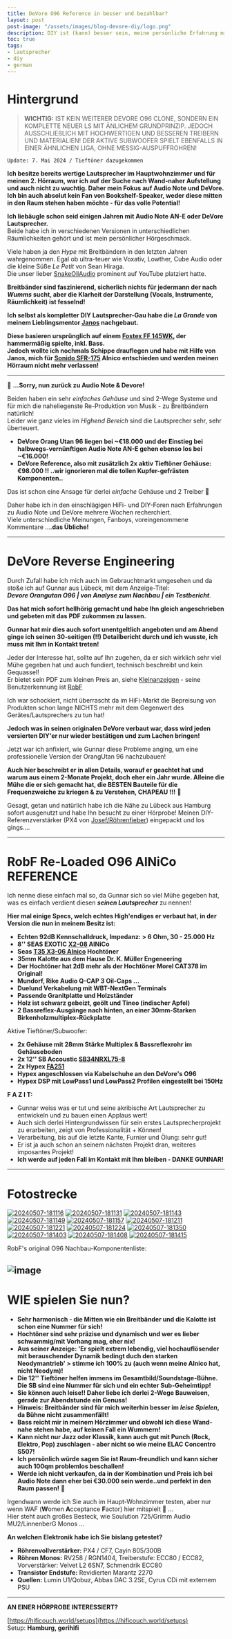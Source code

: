 ```yaml
---
title: DeVore O96 Reference in besser und bezahlbar?
layout: post
post-image: "/assets/images/blog-devore-diy/logo.png"
description: DIY ist (kann) besser sein, meine persönliche Erfahrung mit O96 als Grundlage.
toc: true
tags:
- lautsprecher
- diy
- german
---
```


# Hintergrund

> **WICHTIG:**
> IST KEIN WEITERER DEVORE O96 CLONE, SONDERN EIN KOMPLETTE NEUER LS MIT ÄNLICHEM GRUNDPRINZIP. JEDOCH AUSSCHLIEßLICH MIT HOCHWERTIGEN UND BESSEREN TREIBERN UND MATERIALIEN! DER AKTIVE SUBWOOFER SPIELT EBENFALLS IN EINER ÄHNLICHEN LIGA, OHNE MESSIG-AUSPUFFROHREN!


`Update: 7. Mai 2024 / Tieftöner dazugekommen`

**Ich besitze bereits wertige Lautsprecher im Hauptwohnzimmer und für meinen 2. Hörraum, war ich auf der Suche nach Wand-naher Aufstellung und auch nicht zu wuchtig. Daher mein Fokus auf Audio Note und DeVore.** \
**Ich bin auch absolut kein Fan von Bookshelf-Speaker, weder diese mitten in den Raum stehen haben möchte - für das volle Potential!**

**Ich liebäugle schon seid einigen Jahren mit Audio Note AN-E oder DeVore Lautsprecher.** \
Beide habe ich in verschiedenen Versionen in unterschiedlichen Räumlichkeiten gehört und ist mein persönlicher Hörgeschmack.

Viele haben ja den _Hype_ mit Breitbändern in den letzten Jahren wahrgenommen. Egal ob ultra-teuer wie Voxativ, Lowther, Cube Audio oder die kleine Süße _Le Petit_ von Sean Hiraga. \
Die unser lieber [SnakeOilAudio](https://forum.snakeoilaudio.de/) prominent auf YouTube platziert hatte.

**Breitbänder sind faszinierend, sicherlich nichts für jedermann der nach _Wumms_ sucht, aber die Klarheit der Darstellung (Vocals, Instrumente, Räumlichkeit) ist fesselnd!**

**Ich selbst als kompletter DIY Lautsprecher-Gau habe die _La Grande_ von meinem Lieblingsmentor [Janos](https://www.youtube.com/@realworldaudio/playlists) nachgebaut.**

**Diese basieren ursprünglich auf einem [Fostex FF 145WK](https://www.fostexinternational.com/docs/speaker_components/FF-WKSeries.shtml), der hammermäßig spielte, inkl. Bass.** \
**Jedoch wollte ich nochmals Schippe drauflegen und habe mit Hilfe von Janos, mich für [Sonido SFR-175](https://sonido.hu/index2.php?lang=en) Alnico entschieden und werden meinen Hörraum nicht mehr verlassen!**

---

🫡 **...Sorry, nun zurück zu Audio Note & Devore!**

Beiden haben ein sehr _einfaches Gehäuse_ und sind 2-Wege Systeme und für mich die naheliegenste Re-Produktion von Musik - zu Breitbändern natürlich! \
Leider wie ganz vieles im _Highend Bereich_ sind die Lautsprecher sehr, sehr überteuert.


- **DeVore Orang Utan 96 liegen bei ~€18.000 und der Einstieg bei halbwegs-vernünftigen Audio Note AN-E gehen ebenso los bei ~€16.000!**
- **DeVore Reference, also mit zusätzlich 2x aktiv Tieftöner Gehäuse: €98.000 !! ..wir ignorieren mal die tollen Kupfer-gefrästen Komponenten..**

Das ist schon eine Ansage für derlei _einfache_ Gehäuse und 2 Treiber 🫣

Daher habe ich in den einschlägigen HiFi- und DIY-Foren nach Erfahrungen zu Audio Note und DeVore mehrere Wochen recherchiert. \
Viele unterschiedliche Meinungen, Fanboys, voreingenommene Kommentare ....**das Übliche!**

---

# DeVore Reverse Engineering

Durch Zufall habe ich mich auch im Gebrauchtmarkt umgesehen und da sto&e ich auf Gunnar aus Lübeck, mit dem Anzeige-Titel: \
**_Devore Orangutan O96 | von Analyse zum Nachbau | ein Testbericht_**.

**Das hat mich sofort hellhörig gemacht und habe Ihn gleich angeschrieben und gebeten mit das PDF zukommen zu lassen.**

**Gunnar hat mir dies auch sofort unentgeltlich angeboten und am Abend ginge ich seinen 30-seitigen (!!) Detailbericht durch und ich wusste, ich muss mit Ihm in Kontakt treten!**

Jeder der Interesse hat, sollte auf Ihn zugehen, da er sich wirklich sehr viel Mühe gegeben hat und auch fundiert, technisch beschreibt und kein Gequassel! \
Er bietet sein PDF zum kleinen Preis an, siehe [Kleinanzeigen](https://www.kleinanzeigen.de/s-anzeige/devore-orangutan-o96-von-analyse-zum-nachbau-ein-testbericht/2665251052-172-24229) - seine Benutzerkennung ist [RobF](https://www.kleinanzeigen.de/s-bestandsliste.html?userId=134688342)

Ich war schockiert, nicht überrascht da im HiFi-Markt die Bepreisung von Produkten schon lange NICHTS mehr mit dem Gegenwert des Gerätes/Lautsprechers zu tun hat!

**Jedoch was in seinen originalen DeVore verbaut war, dass wird jeden versierten DIY'er nur wieder bestätigen und zum Lachen bringen!**

Jetzt war ich anfixiert, wie Gunnar diese Probleme anging, um eine professionelle Version der OrangUtan 96 nachzubauen!

**Auch hier beschreibt er in allen Details, worauf er geachtet hat und warum aus einem 2-Monate Projekt, doch eher ein Jahr wurde. Alleine die Mühe die er sich gemacht hat, die BESTEN Bauteile für die Frequenzweiche zu kriegen & zu Verstehen, CHAPEAU !!!** 👏

Gesagt, getan und natürlich habe ich die Nähe zu Lübeck aus Hamburg sofort ausgenutzt und habe Ihn besucht zu einer Hörprobe! Meinen DIY-Referenzverstärker (PX4 von [Josef/Röhrenfieber](https://www.roehrenfieber.com/px4)) eingepackt und los gings....

----

# RobF Re-Loaded O96 AlNiCo REFERENCE

Ich nenne diese einfach mal so, da Gunnar sich so viel Mühe gegeben hat, was es einfach verdient diesen **_seinen Lautsprecher_** zu nennen!

**Hier mal einige Specs, welch echtes High'endiges er verbaut hat, in der Version die nun in meinem Besitz ist:**

- **Echten 92dB Kennschalldruck, Impedanz: > 6 Ohm, 30 - 25.000 Hz**
- **8'' SEAS EXOTIC [X2-08](https://www.seas.no/index.php?option=com_content&view=article&id=345:x2-08-exotic-w8&catid=56&Itemid=248) AlNiCo**
- **Seas [T35 X3-06 Alnico](https://www.seas.no/index.php?option=com_content&view=article&id=346:x3-06-exotic-t35&catid=56&Itemid=248) Hochtöner**
- **35mm Kalotte aus dem Hause Dr. K. Müller Engeneering**
- **Der Hochtöner hat 2dB mehr als der Hochtöner Morel CAT378 im Original!**
- **Mundorf, Rike Audio Q-CAP 3 Oil-Caps ...**
- **Duelund Verkabelung mit WBT-NextGen Terminals**
- **Passende Granitplatte und Holzständer**
- **Holz ist schwarz gebeizt, geölt und Tineo (indischer Apfel)**
- **2 Bassreflex-Ausgänge nach hinten, an einer 30mm-Starken Birkenholzmultiplex-Rückplatte**

Aktive Tieftöner/Subwoofer:

- **2x Gehäuse mit 28mm Stärke Multiplex & Bassreflexrohr im Gehäuseboden**
- **2x 12'' SB Accoustic [SB34NRXL75-8](https://sbacoustics.com/product/12-sb34nrxl75-8-norex/)**
- **2x Hypex [FA251](https://www.hypex.nl/products/amplifier-families/fusion-amplifier-family/fusionamp-fa251)**
- **Hypex angeschlossen via Kabelschuhe an den DeVore's O96**
- **Hypex DSP mit LowPass1 und LowPass2 Profilen eingestellt bei 150Hz**


**F A Z I T:**

- Gunnar weiss was er tut und seine akribische Art Lautsprecher zu entwickeln und zu bauen einen Applaus wert!
- Auch sich derlei Hintergrundwissen für sein erstes Lautsprecherprojekt zu erarbeiten, zeigt von Professionalität + Können!
- Verarbeitung, bis auf die letzte Kante, Furnier und Ölung: sehr gut!
- Er ist ja auch schon an seinem nächsten Projekt dran, weiteres imposantes Projekt!
- **Ich werde auf jeden Fall im Kontakt mit Ihm bleiben - DANKE GUNNAR!**

---

# Fotostrecke


<a href="https://ibb.co/DzdGb1p"><img src="https://i.ibb.co/DzdGb1p/20240507-181116.jpg" alt="20240507-181116" border="0"></a> <a href="https://ibb.co/SKD9MWz"><img src="https://i.ibb.co/SKD9MWz/20240507-181131.jpg" alt="20240507-181131" border="0"></a> <a href="https://ibb.co/QQTHHQ4"><img src="https://i.ibb.co/QQTHHQ4/20240507-181143.jpg" alt="20240507-181143" border="0"></a> <a href="https://ibb.co/QMVW2Xd"><img src="https://i.ibb.co/QMVW2Xd/20240507-181149.jpg" alt="20240507-181149" border="0"></a> <a href="https://ibb.co/FmPrvw6"><img src="https://i.ibb.co/FmPrvw6/20240507-181157.jpg" alt="20240507-181157" border="0"></a> <a href="https://ibb.co/r08PvbP"><img src="https://i.ibb.co/r08PvbP/20240507-181211.jpg" alt="20240507-181211" border="0"></a> <a href="https://ibb.co/ZKHgqws"><img src="https://i.ibb.co/ZKHgqws/20240507-181221.jpg" alt="20240507-181221" border="0"></a> <a href="https://ibb.co/68J3HbG"><img src="https://i.ibb.co/68J3HbG/20240507-181224.jpg" alt="20240507-181224" border="0"></a> <a href="https://ibb.co/C1ZyhWb"><img src="https://i.ibb.co/C1ZyhWb/20240507-181350.jpg" alt="20240507-181350" border="0"></a> <a href="https://ibb.co/fxBYqgX"><img src="https://i.ibb.co/fxBYqgX/20240507-181403.jpg" alt="20240507-181403" border="0"></a> <a href="https://ibb.co/NYjLmjK"><img src="https://i.ibb.co/NYjLmjK/20240507-181408.jpg" alt="20240507-181408" border="0"></a> <a href="https://ibb.co/Y0MSQwt"><img src="https://i.ibb.co/Y0MSQwt/20240507-181415.jpg" alt="20240507-181415" border="0"></a>

RobF's original O96 Nachbau-Komponentenliste:

![image](/assets/images/blog-devore-diy/thumbnail_O96%20MKII.jpg)
---

# WIE spielen Sie nun?

- **Sehr harmonisch - die Mitten wie ein Breitbänder und die Kalotte ist schon eine Nummer für sich!**
- **Hochtöner sind sehr präzise und dynamisch und wer es lieber schwammig/mit Vorhang mag, eher nix!**
- **Aus seiner Anzeige: 'Er spielt extrem lebendig, viel hochauflösender mit berauschender Dynamik bedingt duch den starken Neodymantrieb' > stimme ich 100% zu (auch wenn meine Alnico hat, nicht Neodym)!**
- **Die 12'' Tieftöner helfen immens im Gesamtbild/Soundstage-Bühne. Die SB sind eine Nummer für sich und ein echter Sub-Geheimtipp!**
- **Sie können auch leise!! Daher liebe ich derlei 2-Wege Bauweisen, gerade zur Abendstunde ein Genuss!**
- **Hinweis: Breitbänder sind für mich weiterhin besser im _leise Spielen_, da Bühne nicht zusammenfällt!**
- **Bass reicht mir in meinem Hörzimmer und obwohl ich diese Wand-nahe stehen habe, auf keinen Fall ein Wummern!**
- **Kann nicht nur Jazz oder Klassik, kann auch gut mit Punch (Rock, Elektro, Pop) zuschlagen - aber nicht so wie meine ELAC Concentro S507!**
- **Ich persönlich würde sagen Sie ist Raum-freundlich und kann sicher auch 100qm problemlos beschallen!**
- **Werde ich nicht verkaufen, da in der Kombination und Preis ich bei Audio Note dann eher bei €30.000 sein werde..und perfekt in den Raum passen!** 🤪

Irgendwann werde ich Sie auch im Haupt-Wohnzimmer testen, aber nur wenn WAF (**W**omen **A**cceptance **F**actor) hier mitspielt :eyes:  ... \
Hier steht auch großes Besteck, wie Soulution 725/Grimm Audio MU2/LinnenberG Monos ...

**An welchen Elektronik habe ich Sie bislang getestet?**

- **Röhrenvollverstärker:** PX4 / CF7, Cayin 805/300B
- **Röhren Monos:** RV258 / RGN1404, Treiberstufe: ECC80 / ECC82, Vorverstärker: Velvet L2 6SN7, Schmendrik ECC80
- **Transistor Endstufe:** Revidierten Marantz 2270
- **Quellen:** Lumin U1/Qobuz, Abbas DAC 3.2SE, Cyrus CDi mit externem PSU

---

**AN EINER HÖRPROBE INTERESSIERT?**

[https://hificouch.world/setups](https://hificouch.world/setups) \
Setup: **Hamburg, gerihifi**
